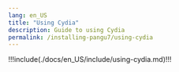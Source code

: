 ```yaml
---
lang: en_US
title: "Using Cydia"
description: Guide to using Cydia
permalink: /installing-pangu7/using-cydia
---
```


!!!include(./docs/en_US/include/using-cydia.md)!!!